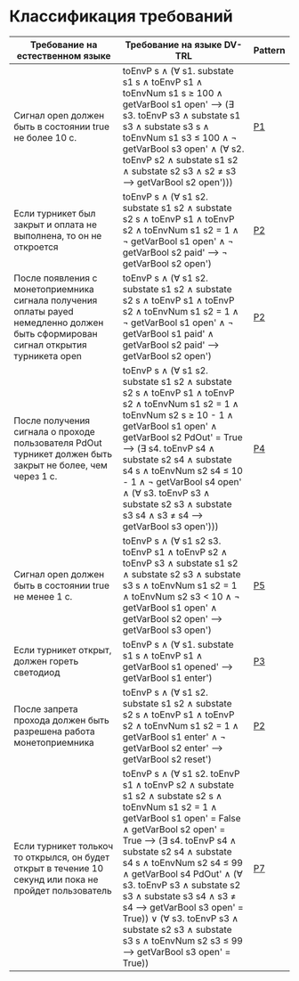 # Классификация требований
| Требование на естественном языке | Требование на языке DV-TRL | Pattern |
| ------------------------------- | --------------------- | ------- |
| Сигнал open должен быть в состоянии true не более 10 с. | toEnvP s ∧ (∀ s1. substate s1 s ∧ toEnvP s1 ∧ toEnvNum s1 s ≥ 100 ∧  getVarBool s1 open' ⟶ (∃ s3. toEnvP s3 ∧ substate s1 s3 ∧ substate s3 s ∧ toEnvNum s1 s3 ≤ 100 ∧ ¬ getVarBool s3 open' ∧ (∀ s2. toEnvP s2 ∧ substate s1 s2 ∧ substate s2 s3 ∧ s2 ≠ s3 ⟶ getVarBool s2 open'))) | [P1](patterns.md#pattern-1) |
| Если турникет был закрыт и оплата не выполнена, то он не откроется | toEnvP s ∧ (∀ s1 s2. substate s1 s2 ∧ substate s2 s ∧ toEnvP s1 ∧ toEnvP s2 ∧ toEnvNum s1 s2 = 1 ∧  ¬ getVarBool s1 open' ∧ ¬ getVarBool s2 paid' ⟶ ¬ getVarBool s2 open') | [P2](patterns.md#pattern-2) |
| После появления с монетоприемника сигнала получения оплаты payed немедленно должен быть сформирован сигнал открытия турникета open | toEnvP s ∧ (∀ s1 s2. substate s1 s2 ∧ substate s2 s ∧ toEnvP s1 ∧ toEnvP s2 ∧ toEnvNum s1 s2 = 1 ∧ ¬ getVarBool s1 open' ∧ ¬ getVarBool s1 paid' ∧ getVarBool s2 paid' ⟶ getVarBool s2 open') | [P2](patterns.md#pattern-2) |
| После получения сигнала о проходе пользователя PdOut турникет должен быть закрыт не более, чем через 1 с. | toEnvP s ∧ (∀ s1 s2. substate s1 s2 ∧ substate s2 s ∧ toEnvP s1 ∧ toEnvP s2 ∧ toEnvNum s1 s2 = 1 ∧ toEnvNum s2 s ≥ 10 - 1 ∧  getVarBool s1 open' ∧ getVarBool s2 PdOut' = True ⟶ (∃ s4. toEnvP s4 ∧ substate s2 s4 ∧ substate s4 s ∧ toEnvNum s2 s4 ≤ 10 - 1 ∧ ¬ getVarBool s4 open' ∧ (∀ s3. toEnvP s3 ∧ substate s2 s3 ∧ substate s3 s4 ∧ s3 ≠ s4 ⟶ getVarBool s3 open'))) | [P4](patterns.md#pattern-4) |
| Сигнал open должен быть в состоянии true не менее 1 с. |  toEnvP s ∧ (∀ s1 s2 s3. toEnvP s1 ∧ toEnvP s2 ∧ toEnvP s3 ∧ substate s1 s2 ∧ substate s2 s3 ∧ substate s3 s ∧ toEnvNum s1 s2 = 1 ∧ toEnvNum s2 s3 < 10 ∧ ¬ getVarBool s1 open' ∧ getVarBool s2 open' ⟶ getVarBool s3 open') | [P5](patterns.md#pattern-5) |
| Если турникет открыт, должен гореть светодиод | toEnvP s ∧ (∀ s1. substate s1 s ∧ toEnvP s1 ∧ getVarBool s1 opened' ⟶ getVarBool s1 enter') | [P3](patterns.md#pattern-3) |
| После запрета прохода должен быть разрешена работа монетоприемника | toEnvP s ∧ (∀ s1 s2. substate s1 s2 ∧ substate s2 s ∧ toEnvP s1 ∧ toEnvP s2 ∧ toEnvNum s1 s2 = 1 ∧ getVarBool s1 enter' ∧ ¬ getVarBool s2 enter' ⟶ getVarBool s2 reset') | [P2](patterns.md#pattern-2) |
| Если турникет толькоч то открылся, он будет открыт в течение 10 секунд или пока не пройдет пользователь | toEnvP s ∧ (∀ s1 s2. toEnvP s1 ∧ toEnvP s2 ∧ substate s1 s2 ∧ substate s2 s ∧ toEnvNum s1 s2 = 1 ∧ getVarBool s1 open' = False ∧ getVarBool s2 open' = True ⟶ (∃ s4. toEnvP s4 ∧ substate s2 s4 ∧ substate s4 s ∧ toEnvNum s2 s4 ≤ 99 ∧ getVarBool s4 PdOut' ∧ (∀ s3. toEnvP s3 ∧ substate s2 s3 ∧ substate s3 s4 ∧ s3 ≠ s4 ⟶ getVarBool s3 open' = True)) ∨ (∀ s3. toEnvP s3 ∧ substate s2 s3 ∧ substate s3 s ∧ toEnvNum s2 s3 ≤ 99 ⟶ getVarBool s3 open' = True)) | [P7](patterns.md#pattern-7) |

